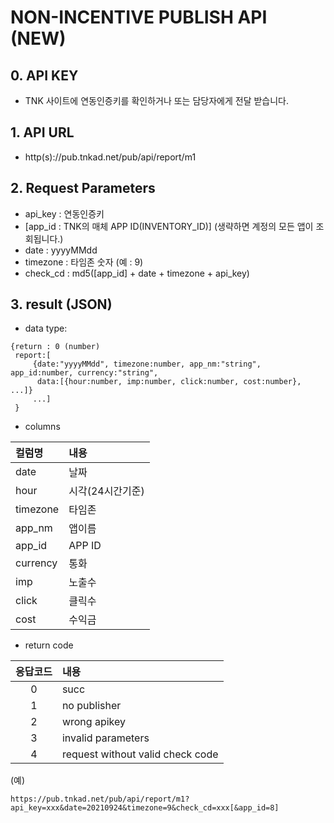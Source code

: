 # NON-INCENTIVE PUBLISH API (NEW)
## 0. API KEY
   -  TNK 사이트에 연동인증키를 확인하거나 또는  담당자에게 전달 받습니다.

## 1. API URL
  - http(s)://pub.tnkad.net/pub/api/report/m1

## 2. Request Parameters
   - api_key : 연동인증키
   - [app_id : TNK의 매체 APP ID(INVENTORY_ID)] (생략하면 계정의 모든 앱이 조회됩니다.)
   - date : yyyyMMdd
   - timezone : 타임존 숫자 (예 : 9)
  - check_cd : md5([app_id] + date + timezone + api_key)

## 3. result (JSON)
  - data type:
```
{return : 0 (number)
 report:[
     {date:"yyyyMMdd", timezone:number, app_nm:"string", app_id:number, currency:"string", 
      data:[{hour:number, imp:number, click:number, cost:number}, ...]}
     ...]
 }
```

  - columns

|컬럼명|내용|
|:--|:--|
| date | 날짜 |
| hour | 시각(24시간기준) |
| timezone | 타임존 |
| app_nm | 앱이름 |
| app_id | APP ID |
| currency | 통화 |
| imp | 노출수 |
| click | 클릭수 |
| cost | 수익금 |
   
  - return code

|응답코드| 내용|
|:--:|:--|
|  0 | succ |
|  1 | no publisher |
|  2 | wrong apikey |
|  3 | invalid parameters |
|  4 | request without valid check code |

(예)
```
https://pub.tnkad.net/pub/api/report/m1?api_key=xxx&date=20210924&timezone=9&check_cd=xxx[&app_id=8]
```
